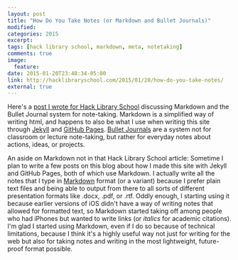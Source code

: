 ```yaml
---
layout: post
title: "How Do You Take Notes (or Markdown and Bullet Journals)"
modified:
categories: 2015
excerpt:
tags: [hack library school, markdown, meta, notetaking]
comments: true
image:
  feature:
date: 2015-01-20T23:48:34-05:00
link: http://hacklibraryschool.com/2015/01/20/how-do-you-take-notes/
external: true
---
```


Here's a [post I wrote for Hack Library School](http://hacklibraryschool.com/2015/01/20/how-do-you-take-notes/) discussing Markdown and the Bullet Journal system for note-taking. Markdown is a simplified way of writing html, and happens to also be what I use when writing this site through [Jekyll](http://jekyllrb.com/) and [GitHub Pages](https://pages.github.com/). [Bullet Journals](http://bulletjournal.com/) are a system not for classroom or lecture note-taking, but rather for everyday notes about actions, ideas, or projects.   

An aside on Markdown not in that Hack Library School article: Sometime I plan to write a few posts on this blog about how I made this site with Jekyll and GitHub Pages, both of which use Markdown. I actually write all the notes that I type in [Markdown](http://daringfireball.net/projects/markdown/) format (or a variant) because I prefer plain text files and being able to output from there to all sorts of different presentation formats like .docx, .pdf, or .rtf. Oddly enough, I starting using it because earlier versions of iOS didn't have a way of writing notes that allowed for formatted text, so Markdown started taking off among people who had iPhones but wanted to write links (or *italics* for academic citations). I'm glad I started using Markdown, even if I do so because of technical limitations, because I think it's a highly useful way not just for writing for the web but also for taking notes and writing in the most lightweight, future-proof format possible.   